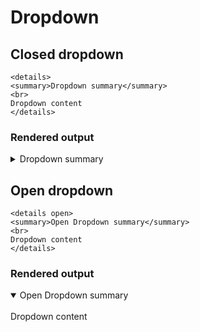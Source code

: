 # Dropdown

## Closed dropdown

```
<details>
<summary>Dropdown summary</summary>
<br>
Dropdown content
</details>
```

### Rendered output

<details>
<summary>Dropdown summary</summary>
<br>
Dropdown content
</details>

## Open dropdown

```
<details open>
<summary>Open Dropdown summary</summary>
<br>
Dropdown content
</details>
```

### Rendered output

<details open>
<summary>Open Dropdown summary</summary>
<br>
Dropdown content
</details>
